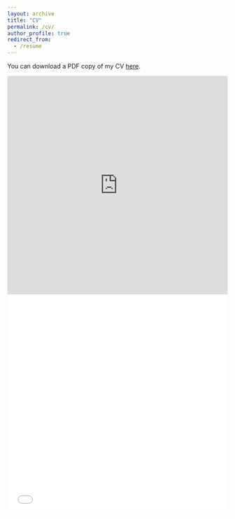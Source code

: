 ```yaml
---
layout: archive
title: "CV"
permalink: /cv/
author_profile: true
redirect_from:
  - /resume
---
```


You can download a PDF copy of my CV [here](/files/pdf/BERV_2_15_23.pdf).

<head>
  <style>
    /* Hide the iframe on screens narrower than 768px */
    @media (max-width: 768px) {
      iframe {
        display: none;
      }
    }
    /* Show the iframe on screens wider than 768px */
    @media (min-width: 769px) {
      iframe {
        width: 100%;
      }
    }
  </style>
</head>
<body>
  <div style="overflow: auto;">
    <iframe src="https://www.jakeberv.com/files/pdf/BERV_2_15_23.pdf" height="500" frameborder="no" border="0" marginwidth="0" marginheight="0"></iframe>
  </div>
</body>





<iframe src="/files/pdf/BERV_2_15_23.pdf" width="100%" height="500" frameborder="no" border="0" marginwidth="0" marginheight="0"></iframe>
